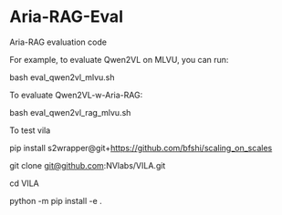 # Aria-RAG-Eval
Aria-RAG evaluation code

For example, to evaluate Qwen2VL on MLVU, you can run:

bash eval_qwen2vl_mlvu.sh

To evaluate Qwen2VL-w-Aria-RAG:

bash eval_qwen2vl_rag_mlvu.sh

To test vila

pip install s2wrapper@git+https://github.com/bfshi/scaling_on_scales

git clone git@github.com:NVlabs/VILA.git

cd VILA

python -m pip install -e .
